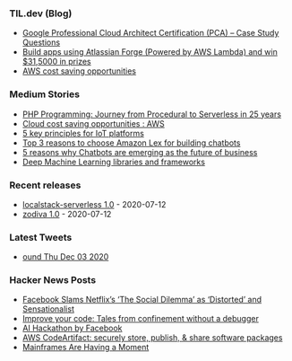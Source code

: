 

### TIL.dev (Blog)
<!-- blog starts -->
* [Google Professional Cloud Architect Certification (PCA) – Case Study Questions](https://abduljaleel.dev/2020/06/14/google-professional-cloud-architect-certification-pca/)
* [Build apps using Atlassian Forge (Powered by AWS Lambda) and win $31,5000 in prizes](https://abduljaleel.dev/2020/06/13/build-apps-using-atlassian-forge-powered-by-aws-lambda-and-win-315000-in-prizes/)
* [AWS cost saving opportunities](https://abduljaleel.dev/2020/06/11/cloud-cost-saving-opportunities-aws/)
<!-- blog ends -->


### Medium Stories
<!-- tils starts -->
* [PHP Programming: Journey from Procedural to Serverless in 25 years](https://medium.com/@abduljaleelkavungal/php-programming-journey-from-procedural-to-serverless-in-25-years-cabbfbb09aa8?source=rss-e409f4b5ec81------2)
* [Cloud cost saving opportunities : AWS](https://medium.com/@abduljaleelkavungal/cloud-cost-saving-opportunities-aws-a1f070dd2370?source=rss-e409f4b5ec81------2)
* [5 key principles for IoT platforms](https://medium.com/i2sensys-official-blog/5-key-principles-for-iot-platforms-f49199eb7f3d?source=rss-e409f4b5ec81------2)
* [Top 3 reasons to choose Amazon Lex for building chatbots](https://medium.com/@abduljaleelkavungal/top-3-reasons-to-choose-amazon-lex-for-building-chatbots-4939b5b8ba3d?source=rss-e409f4b5ec81------2)
* [5 reasons why Chatbots are emerging as the future of business](https://medium.com/@abduljaleelkavungal/5-reasons-why-chatbots-are-emerging-as-the-future-of-business-b45e679a6510?source=rss-e409f4b5ec81------2)
* [Deep Machine Learning libraries and frameworks](https://medium.com/@abduljaleelkavungal/deep-machine-learning-libraries-and-frameworks-5fdf2bb6bfbe?source=rss-e409f4b5ec81------2)
<!-- tils ends -->

### Recent releases
<!-- recent_releases starts -->
* [localstack-serverless 1.0](https://github.com/abduljaleel/localstack-serverless/releases/tag/1.0) - 2020-07-12
* [zodiva 1.0](https://github.com/abduljaleel/zodiva/releases/tag/1.0) - 2020-07-12
<!-- recent_releases ends -->

### Latest Tweets
<!-- tweets starts -->
* [ound  Thu Dec 03 2020](https://rss.app)
<!-- tweets ends -->

### Hacker News Posts
<!-- hacks starts -->
* [Facebook Slams Netflix’s ‘The Social Dilemma’ as ‘Distorted’ and Sensationalist](https://variety.com/2020/digital/news/facebook-netflix-social-dilemma-documentary-1234791015/)
* [Improve your code: Tales from confinement without a debugger](https://developers.redhat.com/blog/2020/07/07/improve-your-code-tales-from-confinement-without-a-debugger/)
* [AI Hackathon by Facebook](https://fbai2.devpost.com/)
* [AWS CodeArtifact: securely store, publish, & share software packages](https://aws.amazon.com/codeartifact/)
* [Mainframes Are Having a Moment](https://spectrum.ieee.org/tech-talk/computing/software/mainframes-programming-language-cobol-news-coronavirus)
<!-- hacks ends -->
